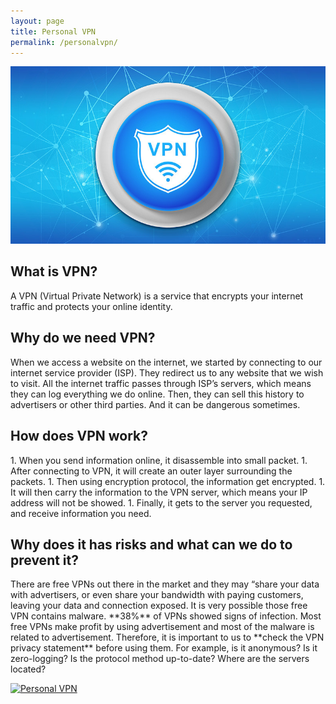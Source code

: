 ```yaml
---
layout: page
title: Personal VPN
permalink: /personalvpn/
---
```

![Personal VPN](vpn.jpg)
<h2>What is VPN?</h2>
A VPN (Virtual Private Network) is a service that encrypts your internet traffic and protects your online identity.

<h2>Why do we need VPN?</h2>
When we access a website on the internet, we started by connecting to our internet service provider (ISP). They redirect us to any website that we wish to visit. All the internet traffic passes through ISP’s servers, which means they can log everything we do online. Then, they can sell this history to advertisers or other third parties. And it can be dangerous sometimes.

<h2>How does VPN work?</h2>
1. When you send information online, it disassemble into small packet.
1. After connecting to VPN, it will create an outer layer surrounding the packets.
1. Then using encryption protocol, the information get encrypted.
1. It will then carry the information to the VPN server, which means your IP address will not be showed.
1. Finally, it gets to the server you requested, and receive information you need.

<h2>Why does it has risks and what can we do to prevent it?</h2>
There are free VPNs out there in the market and they may “share your data with advertisers, or even share your bandwidth with paying customers, leaving your data and connection exposed. 
It is very possible those free VPN contains malware. **38%** of VPNs showed signs of infection. Most free VPNs make profit by using advertisement and most of the malware is related to advertisement.
Therefore, it is important to us to **check the VPN privacy statement** before using them. 
For example, is it anonymous? Is it zero-logging? Is the protocol method up-to-date? Where are the servers located?

[![Personal VPN](https://i.ibb.co/R0cWhMK/https-i-ytimg-com-vi-pjae0-R8-G730-maxresdefault.jpg)](https://www.youtube.com/watch?v=pjae0R8G730&list=PLEbgXzCwfYcfwpl1TYtGdi4lo6h9j_TT4&index=3 "Personal VPN")
